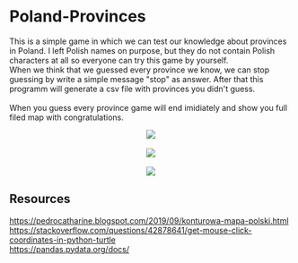 # Poland-Provinces
This is a simple game in which we can test our knowledge about provinces in Poland. I left Polish names on purpose, but they do not contain Polish characters at all so everyone can try this game by yourself.
</br>When we think that we guessed every province we know, we can stop guessing by write a simple message "stop" as answer. After that this programm will generate a csv file with provinces you didn't guess.
</br></br>When you guess every province game will end imidiately and show you full filed map with congratulations.

<p align="center">
  <img src="https://user-images.githubusercontent.com/116543741/224702626-4de3bc48-dd9b-49a0-a33a-4ac2587f8634.png" />
  </br></br>
  <img src="https://user-images.githubusercontent.com/116543741/224702651-8417f0cb-6926-4226-b272-f9c2f199babc.png" />
  </br></br>
  <img src="https://user-images.githubusercontent.com/116543741/224702663-195cc0d3-a884-44d0-969d-f8a2392623e4.png" />
</p>

## Resources
https://pedrocatharine.blogspot.com/2019/09/konturowa-mapa-polski.html
</br>
https://stackoverflow.com/questions/42878641/get-mouse-click-coordinates-in-python-turtle
</br>
https://pandas.pydata.org/docs/

